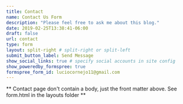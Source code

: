 ```yaml
---
title: Contact
name: Contact Us Form
description: "Please feel free to ask me about this blog."
date: 2019-02-25T13:38:41-06:00
draft: false
url: contact
type: form
layout: split-right # split-right or split-left
submit_button_label: Send Message
show_social_links: true # specify social accounts in site config
show_poweredby_formspree: true
formspree_form_id: luciocornejo11@gmail.com 
---
```


** Contact page don't contain a body, just the front matter above.
See form.html in the layouts folder **
